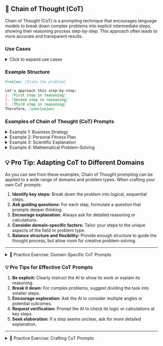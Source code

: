 ## 🧠 Chain of Thought (CoT)

Chain of Thought (CoT) is a prompting technique that encourages language models to break down complex problems into explicit intermediate steps, showing their reasoning process step-by-step. This approach often leads to more accurate and transparent results.

### Use Cases

<details>
<summary>Click to expand use cases</summary>

1. **Mathematical problem-solving:** Helps in showing each calculation step
2. **Logical reasoning tasks:** Useful for deductive or inductive reasoning processes
3. **Multi-step analysis:** Breaks down complex scenarios into manageable parts in business or scientific contexts
4. **Novel problem-solving scenarios:** Applies structured thinking to unfamiliar situations
5. **Quick analysis:** Provides a framework for rapid assessment of new information
6. **Generalizing reasoning skills:** Helps in applying logical thinking across various domains

</details>

### Example Structure

```markdown
Problem: [State the problem]

Let's approach this step-by-step:
1. [First step in reasoning]
2. [Second step in reasoning]
3. [Third step in reasoning]
Therefore, [conclusion]
```

### Examples of Chain of Thought (CoT) Prompts

<details>
<summary>Example 1: Business Strategy</summary>

```markdown
**Prompt:** Use Zero-Shot Chain of Thought to develop a strategy for entering a new market we've never operated in before. Consider factors like market research, competitor analysis, and potential challenges. Let's approach this step-by-step:

1. What are the key components we need to consider when entering a new market?
2. How should we conduct comprehensive market research for this unfamiliar territory?
3. What methods can we use to analyze competitors in this new market?
4. What potential challenges might we face, and how can we prepare for them?
5. How can we leverage our existing strengths in this new context?
6. What metrics should we use to measure success in this new market?
7. How can we create a timeline for market entry, considering all these factors?

Please think through each step carefully, providing detailed reasoning for your suggestions.
```

</details>

<details>
<summary>Example 2: Personal Fitness Plan</summary>

```markdown
**Prompt:** Apply Zero-Shot Chain of Thought to create a personal fitness plan, taking into account my current fitness level, available resources, and long-term health goals. Let's consider the following steps:

1. How should we assess my current fitness level accurately?
2. What are the key components of a comprehensive fitness plan?
3. How can we incorporate my available resources into the plan?
4. What short-term and long-term health goals should we set, and why?
5. How can we design a progressive plan that adapts as my fitness improves?
6. What potential obstacles might I face, and how can we plan to overcome them?
7. How should we measure progress and adjust the plan accordingly?

Please provide detailed reasoning for each step of the plan development process.
```

</details>

<details>
<summary>Example 3: Scientific Explanation</summary>

```markdown
**Prompt:** Explain the process of photosynthesis step-by-step, detailing the role of each component involved. Let's break down the process of photosynthesis step-by-step:

1. What initiates the process of photosynthesis?
2. What are the main components involved in photosynthesis, and what role does each play?
3. How does light energy get converted into chemical energy?
4. What happens during the light-dependent reactions?
5. How do the light-independent reactions (Calvin cycle) work?
6. What are the final products of photosynthesis, and how are they used by the plant?
7. How does the process of photosynthesis impact the global ecosystem?

For each step, please explain the underlying mechanisms and their significance in detail.
```

</details>

<details>
<summary>Example 4: Mathematical Problem-Solving</summary>

```markdown
**Prompt:** Describe the logical steps to solve this word problem: If a train travels 120 miles in 2 hours, how long will it take to travel 450 miles at the same speed? Let's solve this word problem logically:

1. What information is given in the problem?
2. What is the question asking us to find?
3. How can we use the given information to set up an equation?
4. What mathematical concept can we apply to solve this problem?
5. How do we calculate the train's speed using the given information?
6. Once we know the speed, how can we use it to find the time for the longer journey?
7. What units should our final answer be in, and why?

Please show your reasoning for each step, including any calculations or formulas used.
```

</details>

## 💡 Pro Tip: Adapting CoT to Different Domains

As you can see from these examples, Chain of Thought prompting can be applied to a wide range of domains and problem types. When crafting your own CoT prompts:

1. **Identify key steps:** Break down the problem into logical, sequential steps.
2. **Ask guiding questions:** For each step, formulate a question that prompts deeper thinking.
3. **Encourage explanation:** Always ask for detailed reasoning or calculations.
4. **Consider domain-specific factors:** Tailor your steps to the unique aspects of the field or problem type.
5. **Balance structure and flexibility:** Provide enough structure to guide the thought process, but allow room for creative problem-solving.

---

<details>
<summary>📝 Practice Exercise: Domain-Specific CoT Prompts</summary>

```markdown
1. Choose a complex problem or concept from your field of expertise or interest.
2. Create a Chain of Thought prompt for this problem, following the structure of the examples above.
3. Include 5-7 guiding questions that break down the problem into logical steps.
4. Test your prompt with an AI model and evaluate the response.
5. Share your prompt, the AI's response, and your reflections on the effectiveness of your CoT structure in the comments below.

This exercise will help you apply Chain of Thought prompting to your specific area of interest or expertise.
```

</details>

### 💡 Pro Tips for Effective CoT Prompts

1. **Be explicit:** Clearly instruct the AI to show its work or explain its reasoning.
2. **Break it down:** For complex problems, suggest dividing the task into smaller steps.
3. **Encourage exploration:** Ask the AI to consider multiple angles or potential outcomes.
4. **Request verification:** Prompt the AI to check its logic or calculations at key steps.
5. **Seek elaboration:** If a step seems unclear, ask for more detailed explanation.

---

<details>
<summary>📝 Practice Exercise: Crafting CoT Prompts</summary>

1. Choose a complex problem from your field of interest or daily life.
2. Write a CoT prompt that guides the AI to break down the problem into logical steps.
3. Test your prompt with an AI model and evaluate the response.
4. Refine your prompt to improve the clarity and depth of the AI's reasoning.

</details>
